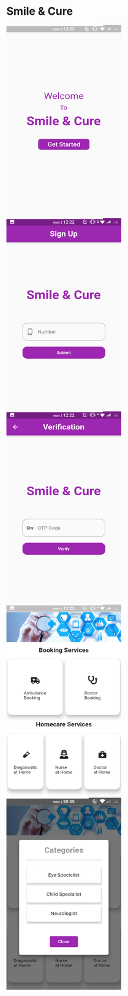 # Smile & Cure

<img src="assets/images/1.png" width="300" height="500"> <img src="assets/images/2.png" width="300" height="500">
<img src="assets/images/3.png" width="300" height="500"> <img src="assets/images/4.png" width="300" height="500">
<img src="assets/images/5.png" width="300" height="500">
